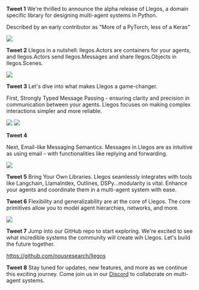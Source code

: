 **Tweet 1**
We're thrilled to announce the alpha release of Llegos, a domain specific library for designing multi-agent systems in Python.

Described by an early contributor as "More of a PyTorch, less of a Keras"

![](../../wizard.png)

**Tweet 2**
Llegos in a nutshell: llegos.Actors are containers for your agents, and llegos.Actors send llegos.Messages and share llegos.Objects in llegos.Scenes.

![](./llegos_building_blocks.png)

**Tweet 3**
Let's dive into what makes Llegos a game-changer.

First, Strongly Typed Message Passing - ensuring clarity and precision in communication between your agents. Llegos focuses on making complex interactions simpler and more reliable.

![](./strongly_typed_messages.png)
![](./strongly_typed_messages_2.png)

**Tweet 4**

Next, Email-like Messaging Semantics. Messages in Llegos are as intuitive as using email - with functionalities like replying and forwarding.

![](./message_email_semantics.png)

**Tweet 5**
Bring Your Own Libraries. Llegos seamlessly integrates with tools like Langchain, LlamaIndex, Outlines, DSPy...modularity is vital.
Enhance your agents and coordinate them in a multi-agent system with ease.

**Tweet 6**
Flexibility and generalizability are at the core of Llegos. The core primitives allow you to model agent hierarchies, networks, and more.

![](./nested_contract_net.png)

**Tweet 7**
Jump into our GitHub repo to start exploring. We're excited to see what incredible systems the community will create wih Llegos. Let's build the future together.

https://github.com/nousresearch/llegos

**Tweet 8**
Stay tuned for updates, new features, and more as we continue this exciting journey. Come join us in our [Discord](https://discord.gg/jqVphNsB4H) to collaborate on multi-agent systems.
